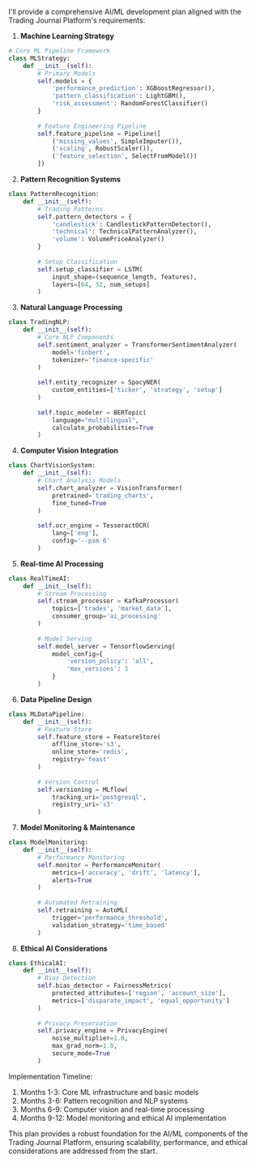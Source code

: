 I'll provide a comprehensive AI/ML development plan aligned with the Trading Journal Platform's requirements:

1. **Machine Learning Strategy**

```python
# Core ML Pipeline Framework
class MLStrategy:
    def __init__(self):
        # Primary Models
        self.models = {
            'performance_prediction': XGBoostRegressor(),
            'pattern_classification': LightGBM(),
            'risk_assessment': RandomForestClassifier()
        }
        
        # Feature Engineering Pipeline
        self.feature_pipeline = Pipeline([
            ('missing_values', SimpleImputer()),
            ('scaling', RobustScaler()),
            ('feature_selection', SelectFromModel())
        ])
```

2. **Pattern Recognition Systems**

```python
class PatternRecognition:
    def __init__(self):
        # Trading Patterns
        self.pattern_detectors = {
            'candlestick': CandlestickPatternDetector(),
            'technical': TechnicalPatternAnalyzer(),
            'volume': VolumePriceAnalyzer()
        }
        
        # Setup Classification
        self.setup_classifier = LSTM(
            input_shape=(sequence_length, features),
            layers=[64, 32, num_setups]
        )
```

3. **Natural Language Processing**

```python
class TradingNLP:
    def __init__(self):
        # Core NLP Components
        self.sentiment_analyzer = TransformerSentimentAnalyzer(
            model='finbert',
            tokenizer='finance-specific'
        )
        
        self.entity_recognizer = SpacyNER(
            custom_entities=['ticker', 'strategy', 'setup']
        )
        
        self.topic_modeler = BERTopic(
            language="multilingual",
            calculate_probabilities=True
        )
```

4. **Computer Vision Integration**

```python
class ChartVisionSystem:
    def __init__(self):
        # Chart Analysis Models
        self.chart_analyzer = VisionTransformer(
            pretrained='trading_charts',
            fine_tuned=True
        )
        
        self.ocr_engine = TesseractOCR(
            lang=['eng'],
            config='--psm 6'
        )
```

5. **Real-time AI Processing**

```python
class RealTimeAI:
    def __init__(self):
        # Stream Processing
        self.stream_processor = KafkaProcessor(
            topics=['trades', 'market_data'],
            consumer_group='ai_processing'
        )
        
        # Model Serving
        self.model_server = TensorflowServing(
            model_config={
                'version_policy': 'all',
                'max_versions': 3
            }
        )
```

6. **Data Pipeline Design**

```python
class MLDataPipeline:
    def __init__(self):
        # Feature Store
        self.feature_store = FeatureStore(
            offline_store='s3',
            online_store='redis',
            registry='feast'
        )
        
        # Version Control
        self.versioning = MLflow(
            tracking_uri='postgresql',
            registry_uri='s3'
        )
```

7. **Model Monitoring & Maintenance**

```python
class ModelMonitoring:
    def __init__(self):
        # Performance Monitoring
        self.monitor = PerformanceMonitor(
            metrics=['accuracy', 'drift', 'latency'],
            alerts=True
        )
        
        # Automated Retraining
        self.retraining = AutoML(
            trigger='performance_threshold',
            validation_strategy='time_based'
        )
```

8. **Ethical AI Considerations**

```python
class EthicalAI:
    def __init__(self):
        # Bias Detection
        self.bias_detector = FairnessMetrics(
            protected_attributes=['region', 'account_size'],
            metrics=['disparate_impact', 'equal_opportunity']
        )
        
        # Privacy Preservation
        self.privacy_engine = PrivacyEngine(
            noise_multiplier=1.0,
            max_grad_norm=1.0,
            secure_mode=True
        )
```

Implementation Timeline:
1. Months 1-3: Core ML infrastructure and basic models
2. Months 3-6: Pattern recognition and NLP systems
3. Months 6-9: Computer vision and real-time processing
4. Months 9-12: Model monitoring and ethical AI implementation

This plan provides a robust foundation for the AI/ML components of the Trading Journal Platform, ensuring scalability, performance, and ethical considerations are addressed from the start.